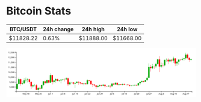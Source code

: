 # Bitcoin Stats

BTC/USDT|24h change|24h high|24h low|
|---|---|---|---|
|$11828.22|0.63%|$11888.00|$11668.00|

<img src="./chart.svg">
